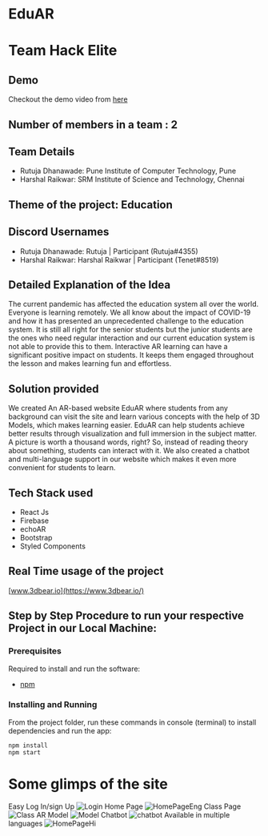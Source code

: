 # EduAR

# Team Hack Elite

## Demo

Checkout the demo video from [here](https://youtu.be/AEAkFxcyjqo)

## Number of members in a team : 2

## Team Details

- Rutuja Dhanawade: Pune Institute of Computer Technology, Pune
- Harshal Raikwar: SRM Institute of Science and Technology, Chennai

## Theme of the project: Education

## Discord Usernames

- Rutuja Dhanawade: Rutuja | Participant (Rutuja#4355)
- Harshal Raikwar: Harshal Raikwar | Participant (Tenet#8519)

## Detailed Explanation of the Idea

The current pandemic has affected the education system all over the world. Everyone is learning remotely. We all know about the impact of COVID-19 and how it has presented an unprecedented challenge to the education system. It is still all right for the senior students but the junior students are the ones who need regular interaction and our current education system is not able to provide this to them. Interactive AR learning can have a significant positive impact on students. It keeps them engaged throughout the lesson and makes learning fun and effortless.
 
 
## Solution provided

We created An AR-based website EduAR where students from any background can visit the site and learn various concepts with the help of 3D Models, which makes learning easier. EduAR can help students achieve better results through visualization and full immersion in the subject matter. A picture is worth a thousand words, right? So, instead of reading theory about something, students can interact with it. We also created a chatbot and multi-language support in our website which makes it even more convenient for students to learn.

## Tech Stack used

- React Js
- Firebase
- echoAR
- Bootstrap
- Styled Components

## Real Time usage of the project

[www.3dbear.io](https://www.3dbear.io/)

## Step by Step Procedure to run your respective Project in our Local Machine:

### Prerequisites

Required to install and run the software:

- [npm](https://www.npmjs.com/get-npm)

### Installing and Running

From the project folder, run these commands in console (terminal) to install dependencies and run the app:

```
npm install
npm start
```

# Some glimps of the site

Easy Log In/sign Up
![Login](https://user-images.githubusercontent.com/64153988/124307470-7ed5b480-db85-11eb-8d6d-26251c722baf.png)
Home Page
![HomePageEng](https://user-images.githubusercontent.com/64153988/124307479-81d0a500-db85-11eb-9c12-fc57e6126f02.png)
Class Page
![Class](https://user-images.githubusercontent.com/64153988/124307474-809f7800-db85-11eb-96fc-9b540b2391e0.png)
AR Model
![Model](https://user-images.githubusercontent.com/64153988/124307471-7f6e4b00-db85-11eb-99d6-27d7c7cf495f.png)
Chatbot
![chatbot](https://user-images.githubusercontent.com/64153988/124307472-8006e180-db85-11eb-9c98-c2473ec55efd.png)
Available in multiple languages
![HomePageHi](https://user-images.githubusercontent.com/64153988/124307462-7d0bf100-db85-11eb-9c74-e464a3c70342.png)
